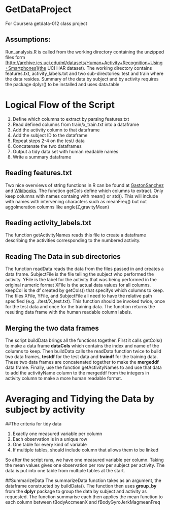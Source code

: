 # GetDataProject
For Coursera getdata-012 class project

## Assumptions: 
Run_analysis.R is called from the working directory containing 
the unzipped files form [http://archive.ics.uci.edu/ml/datasets/Human+Activity+Recognition+Using+Smartphones](the UCI HAR dataset). The working directory contains
features.txt, activity_labels.txt and two sub-directories: test and train 
where the data resides. Summary of the data by subject and by activity requires the package dplyr() to be installed and uses data.table

# Logical Flow of the Script
1. Define which columns to extract by parsing features.txt
2. Read defined columns from train/x_train.txt into a dataframe
3. Add the activity column to that dataframe
4. Add the subject ID to the dataframe
5. Repeat steps 2-4 on the test/ data
6. Concatenate the two dataframes
7. Output a tidy data set with human readable names
8. Write a summary dataframe

## Reading features.txt
Two nice overviews of string functions in R can be found at [GastonSanchez](http://gastonsanchez.com/Handling_and_Processing_Strings_in_R.pdf) and [Wikibooks](http://en.wikibooks.org/wiki/R_Programming/Text_Processing).  The function getCols define which columns to extract. Only keep columns with names containg with mean() or std(). This will include  with names with intervening characters such as meanFreq() but not aggolmeration columns like angle(Z,gravityMean)

## Reading activity_labels.txt
The function getActivityNames reads this file to create a dataframe describing the activities corresponding to the numbered activity.

## Reading The Data in sub directories
The function readData reads the data from the files passed in and creates a data frame. SubjectFile  is the file telling the subject who performed the activity. YFile is the label for the activity that was being performed in the original numeric format XFile is the actual data values for all columns. keepCol is the df created by getCols() that specifys which columns to keep. The files XFile, YFile, and SubjectFile all need to have the relative path specified (e.g. ./test/X_test.txt).  This function should be invoked twice, once for the test data and once for the training data. The function returns the resulting data frame with the human readable column labels.

## Merging the two data frames
The script buildData brings all the functions together. First it calls getCols() to make a data frame **dataCols** which contains the index and name of the columns to keep. Then buildData calls the readData function twice to build two data frames, **testdf** for the test data and **traindf** for the training data. These two data frames are concatenated together to make the **mergeddf** data frame. Finally, use the function getActivityNames to and use that data to add the activityName column to the mergeddf from the integers in activity column to make a more human readable format.

# Averaging and Tidying the Data by subject by activity
##The criteria for tidy data
1. Exactly one measured variable per column
2. Each observation is in a unique row
3. One table for every kind of variable
4. If multiple tables, should include column that allows them to be linked

So after the script runs, we have one measured variable per column. Taking the mean values gives one observation per row per subject per activity. The data is put into one table from multiple tables at the start.

##SummarizeData
The summarizeData function takes as an argument, the dataframe constructed by buildData(). The function then uses **group_by** from the **dplyr** package to group the data by subject and activity as requested. The function summarise each then applies the mean function to each column between tBodyAccmeanX and fBodyGyroJerkMagmeanFreq
